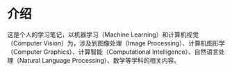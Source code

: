 # 介绍
这是个人的学习笔记，以机器学习（Machine Learning）和计算机视觉（Computer Vision）为，涉及到图像处理（Image Processing）、计算机图形学（Computer Graphics）、计算智能（Computational Intelligence）、自然语言处理（Natural Language Processing）、数学等学科的相关内容。